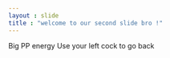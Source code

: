 ```yaml
---
layout : slide
title : "welcome to our second slide bro !"
---
```

Big PP energy
Use your left cock to go back
